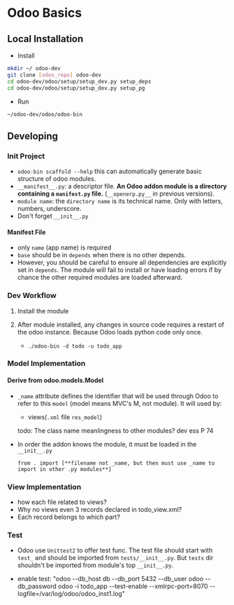 # Odoo Basics #

## Local Installation ##

- Install
``` bash
mkdir ~/ odoo-dev
git clone [odoo_repo] odoo-dev
cd odoo-dev/odoo/setup/setup_dev.py setup_deps
cd odoo-dev/odoo/setup/setup_dev.py setup_pg
```

- Run

``` bash
~/odoo-dev/odoo/odoo-bin
```

## Developing ##

### Init Project ###

- `odoo-bin scaffold --help` this can automatically generate
  basic structure of odoo modules. 
- `__manifest__.py`: a descriptor file. **An Odoo addon module is
  a directory containing a `manifest.py` file.**
  (`__openerp.py__` in previous versions). 
- `module name`: the `directory name` is its technical name. Only
  with letters, numbers, underscore.
- Don't forget `__init__.py`

#### Manifest File ####

- only `name` (app name) is required
- `base` should be in `depends` when there is no other depends.
- However, you should be careful to ensure all dependencies are
  explicitly set in `depends`. The module will fail to install or
  have loading errors if by chance the other required modules are
  loaded afterward.


### Dev Workflow ###

1. Install the module
2. After module installed, any changes in source code requires a
   restart of the odoo instance. Because Odoo loads python code
   only once.
   
   - `./odoo-bin -d todo -u todo_app`



### Model Implementation ###

#### Derive from odoo.models.Model ####

- `_name` attribute defines the identifier that will be used
  through Odoo to refer to this `model` (model means MVC's M, not
  module). It will used by: 

  - views(`.xml` file `res_model`)
  
  todo: The class name meanlingness to other modules? dev ess P
  74

- In order the addon knows the module, it must be loaded in the
  `__init__.py`
  
  `from . import [**filename not _name, but then must use _name
  to import in other .py modules**]`

### View Implementation ###

- how each file related to views?
- Why no views even 3 records declared in todo_view.xml?
- Each record belongs to which part?


### Test ###

- Odoo use `Unittest2` to offer test func. The test file should
  start with `test_` and should be imported from
  `tests/__init__.py`. But `tests` dir shouldn't be imported from
  module's top `__init__.py`.

- enable test: "odoo --db_host db --db_port 5432 --db_user odoo --db_password odoo -i todo_app --test-enable --xmlrpc-port=8070 --logfile=/var/log/odoo/odoo_inst1.log"



